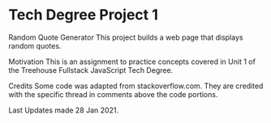 # Tech Degree Project 1
 Random Quote Generator
 This project builds a web page that displays random quotes.

 Motivation
 This is an assignment to practice concepts covered in Unit 1 of the Treehouse Fullstack JavaScript Tech Degree.
 
 Credits
 Some code was adapted from stackoverflow.com. They are credited with the specific thread in comments above the code portions. 

 Last Updates made 28 Jan 2021.
